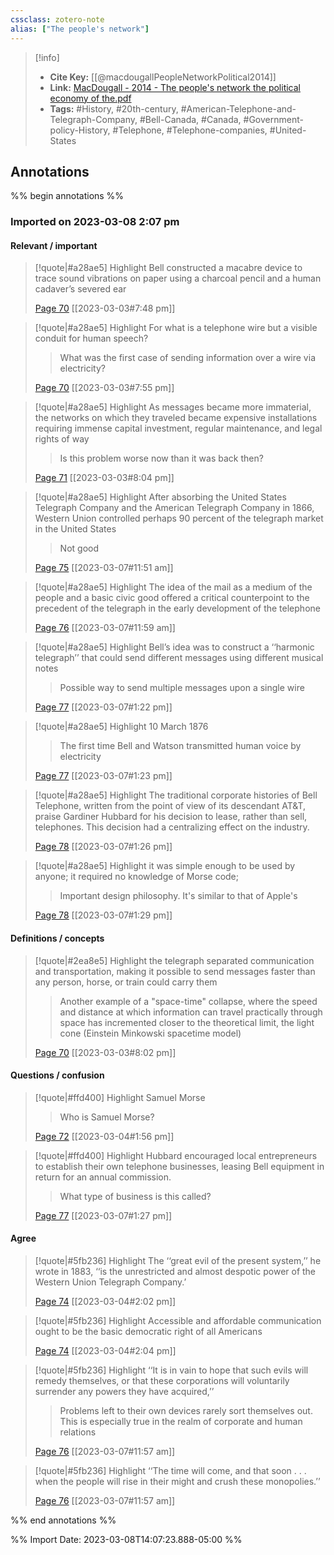 ```yaml
---
cssclass: zotero-note
alias: ["The people's network"]
---
```


> [!info]
> - **Cite Key:** [[@macdougallPeopleNetworkPolitical2014]]
> - **Link:** [MacDougall - 2014 - The people's network the political economy of the.pdf](file://C:\Users\willc\Zotero\storage\979XDSYZ\MacDougall%20-%202014%20-%20The%20people's%20network%20the%20political%20economy%20of%20the.pdf)
> - **Tags:** #History, #20th-century, #American-Telephone-and-Telegraph-Company, #Bell-Canada, #Canada, #Government-policy-History, #Telephone, #Telephone-companies, #United-States

## Annotations
%% begin annotations %%
### Imported on 2023-03-08 2:07 pm

#### Relevant / important

> [!quote|#a28ae5] Highlight
> Bell constructed a macabre device to trace sound vibrations on paper using a charcoal pencil and a human cadaver’s severed ear
>
> [Page 70](zotero://open-pdf/library/items/979XDSYZ?page=70) [[2023-03-03#7:48 pm]]

> [!quote|#a28ae5] Highlight
> For what is a telephone wire but a visible conduit for human speech?
>
>> What was the first case of sending information over a wire via electricity?
>
> [Page 70](zotero://open-pdf/library/items/979XDSYZ?page=70) [[2023-03-03#7:55 pm]]

> [!quote|#a28ae5] Highlight
> As messages became more immaterial, the networks on which they traveled became expensive installations requiring immense capital investment, regular maintenance, and legal rights of way
>
>> Is this problem worse now than it was back then?
>
> [Page 71](zotero://open-pdf/library/items/979XDSYZ?page=71) [[2023-03-03#8:04 pm]]

> [!quote|#a28ae5] Highlight
> After absorbing the United States Telegraph Company and the American Telegraph Company in 1866, Western Union controlled perhaps 90 percent of the telegraph market in the United States
>
>> Not good
>
> [Page 75](zotero://open-pdf/library/items/979XDSYZ?page=75) [[2023-03-07#11:51 am]]

> [!quote|#a28ae5] Highlight
> The idea of the mail as a medium of the people and a basic civic good offered a critical counterpoint to the precedent of the telegraph in the early development of the telephone
>
> [Page 76](zotero://open-pdf/library/items/979XDSYZ?page=76) [[2023-03-07#11:59 am]]

> [!quote|#a28ae5] Highlight
> Bell’s idea was to construct a ‘‘harmonic telegraph’’ that could send different messages using different musical notes
>
>> Possible way to send multiple messages upon a single wire
>
> [Page 77](zotero://open-pdf/library/items/979XDSYZ?page=77) [[2023-03-07#1:22 pm]]

> [!quote|#a28ae5] Highlight
> 10 March 1876
>
>> The first time Bell and Watson transmitted human voice by electricity
>
> [Page 77](zotero://open-pdf/library/items/979XDSYZ?page=77) [[2023-03-07#1:23 pm]]

> [!quote|#a28ae5] Highlight
> The traditional corporate histories of Bell Telephone, written from the point of view of its descendant AT&T, praise Gardiner Hubbard for his decision to lease, rather than sell, telephones. This decision had a centralizing effect on the industry.
>
> [Page 78](zotero://open-pdf/library/items/979XDSYZ?page=78) [[2023-03-07#1:26 pm]]

> [!quote|#a28ae5] Highlight
> it was simple enough to be used by anyone; it required no knowledge of Morse code;
>
>> Important design philosophy. It's similar to that of Apple's
>
> [Page 78](zotero://open-pdf/library/items/979XDSYZ?page=78) [[2023-03-07#1:29 pm]]

#### Definitions / concepts

> [!quote|#2ea8e5] Highlight
> the telegraph separated communication and transportation, making it possible to send messages faster than any person, horse, or train could carry them
>
>> Another example of a "space-time" collapse, where the speed and distance at which information can travel practically through space has incremented closer to the theoretical limit, the light cone (Einstein Minkowski spacetime model)
>
> [Page 70](zotero://open-pdf/library/items/979XDSYZ?page=70) [[2023-03-03#8:02 pm]]

#### Questions / confusion

> [!quote|#ffd400] Highlight
> Samuel Morse
>
>> Who is Samuel Morse?
>
> [Page 72](zotero://open-pdf/library/items/979XDSYZ?page=72) [[2023-03-04#1:56 pm]]

> [!quote|#ffd400] Highlight
> Hubbard encouraged local entrepreneurs to establish their own telephone businesses, leasing Bell equipment in return for an annual commission.
>
>> What type of business is this called?
>
> [Page 77](zotero://open-pdf/library/items/979XDSYZ?page=77) [[2023-03-07#1:27 pm]]

#### Agree

> [!quote|#5fb236] Highlight
> The ‘‘great evil of the present system,’’ he wrote in 1883, ‘‘is the unrestricted and almost despotic power of the Western Union Telegraph Company.’
>
> [Page 74](zotero://open-pdf/library/items/979XDSYZ?page=74) [[2023-03-04#2:02 pm]]

> [!quote|#5fb236] Highlight
> Accessible and affordable communication ought to be the basic democratic right of all Americans
>
> [Page 74](zotero://open-pdf/library/items/979XDSYZ?page=74) [[2023-03-04#2:04 pm]]

> [!quote|#5fb236] Highlight
> ‘‘It is in vain to hope that such evils will remedy themselves, or that these corporations will voluntarily surrender any powers they have acquired,’’
>
>> Problems left to their own devices rarely sort themselves out. This is especially true in the realm of corporate and human relations
>
> [Page 76](zotero://open-pdf/library/items/979XDSYZ?page=76) [[2023-03-07#11:57 am]]

> [!quote|#5fb236] Highlight
> ‘‘The time will come, and that soon . . . when the people will rise in their might and crush these monopolies.’’
>
> [Page 76](zotero://open-pdf/library/items/979XDSYZ?page=76) [[2023-03-07#11:57 am]]


%% end annotations %%

%% Import Date: 2023-03-08T14:07:23.888-05:00 %%
